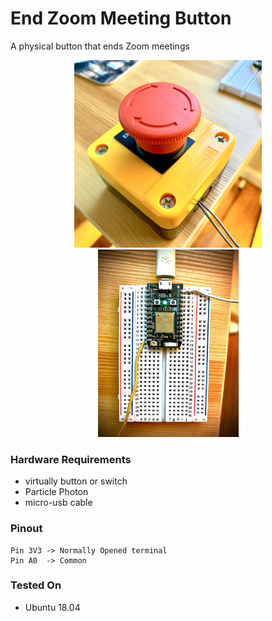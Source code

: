 # End Zoom Meeting Button

A physical button that ends Zoom meetings

<p align="center">
  <img src="img/e_stop_btn.jpeg" height="300" title="hover text" alt="An emergency stop button with arrows showing direction of release">
  <img src="img/particle_photon.jpeg" height="300" title="hover text" alt="A Particle Photon microcontroller">
</p>


### Hardware Requirements

- virtually button or switch
- Particle Photon
- micro-usb cable

### Pinout

```
Pin 3V3 -> Normally Opened terminal
Pin A0  -> Common
```

### Tested On
- Ubuntu 18.04



